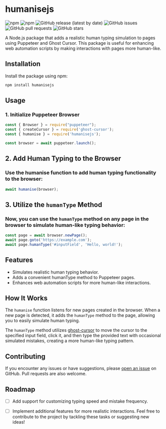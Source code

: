 # humanisejs

![npm](https://img.shields.io/npm/v/humanisejs)
![npm](https://img.shields.io/npm/dt/humanisejs)
![GitHub release (latest by date)](https://img.shields.io/github/v/release/aaronmansfield5/humanisejs)
![GitHub issues](https://img.shields.io/github/issues/aaronmansfield5/humanisejs)
![GitHub pull requests](https://img.shields.io/github/issues-pr/aaronmansfield5/humanisejs)
![GitHub stars](https://img.shields.io/github/stars/aaronmansfield5/humanisejs)

A Node.js package that adds a realistic human typing simulation to pages using Puppeteer and Ghost Cursor. This package is useful for enhancing web automation scripts by making interactions with pages more human-like.

## Installation

Install the package using npm:

```bash
npm install humanisejs
```

## Usage
### 1. Initialize Puppeteer Browser
```js
const { Browser } = require("puppeteer");
const { createCursor } = require('ghost-cursor');
const { humanise } = require('humanisejs');

const browser = await puppeteer.launch();
```

## 2. Add Human Typing to the Browser
### Use the humanise function to add human typing functionality to the browser:
```js
await humanise(browser);
```

## 3. Utilize the `humanType` Method
### Now, you can use the `humanType` method on any page in the browser to simulate human-like typing behavior:
```js
const page = await browser.newPage();
await page.goto('https://example.com');
await page.humanType('#inputField', 'Hello, world!');
```

## Features
- Simulates realistic human typing behavior.
- Adds a convenient humanType method to Puppeteer pages.
- Enhances web automation scripts for more human-like interactions.
  
## How It Works
The `humanise` function listens for new pages created in the browser. When a new page is detected, it adds the `humanType` method to the page, allowing you to easily simulate human typing.

The `humanType` method utilizes [ghost-cursor](https://www.npmjs.com/package/ghost-cursor) to move the cursor to the specified input field, click it, and then type the provided text with occasional simulated mistakes, creating a more human-like typing pattern.

## Contributing
If you encounter any issues or have suggestions, please [open an issue](https://github.com/aaronmansfield5/humanisejs/issues) on GitHub. Pull requests are also welcome.

## Roadmap
- [ ] Add support for customizing typing speed and mistake frequency.

- [ ] Implement additional features for more realistic interactions.
Feel free to contribute to the project by tackling these tasks or suggesting new ideas!
